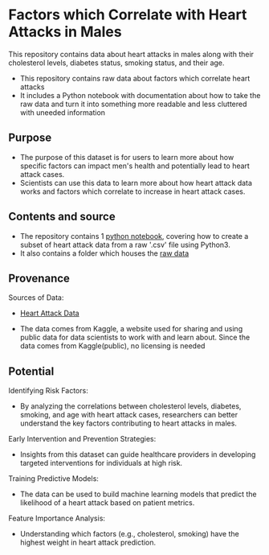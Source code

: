# Factors which Correlate with Heart Attacks in Males

This repository contains data about heart attacks in males along with their cholesterol levels, diabetes status, smoking status, and their age.
* This repository contains raw data about factors which correlate heart attacks
* It includes a Python notebook with documentation about how to take the raw data and turn it into something more readable and less cluttered with uneeded information

## Purpose
* The purpose of this dataset is for users to learn more about how specific factors can impact men's health and potentially lead to heart attack cases.
* Scientists can use this data to learn more about how heart attack data works and factors which correlate to increase in heart attack cases.

## Contents and source
* The repository contains 1 [python notebook](https://github.com/aryanch917/HeartAttackENGL105/tree/main), covering how to create a subset of heart attack data from a raw '.csv' file using Python3.
* It also contains a folder which houses the [raw data](https://github.com/aryanch917/HeartAttackENGL105/blob/main/data/heart_attack_dataset.csv)


## Provenance
Sources of Data:
- [Heart Attack Data](https://www.kaggle.com/datasets/waqi786/heart-attack-dataset?phase=FinishSSORegistration&returnUrl=/datasets/waqi786/heart-attack-dataset/versions/1?resource=download&SSORegistrationToken=CfDJ8GrUjsAKvhxNhvm67MmtKLlgjZbsO35e3qqxjNcEWbRr9oXZI-5VXLfdiZ__f01TxOdpMbzT1C2g_3JDbSj2CD6FXIaB0Lu1t4AVR_TKMO3BhhSeV5cxa76WkI5xMQaVKQFM2enz4B7d76CIe7PVWqkdBFdyYdVmryR6xHK6RIW5Mc0ZP-J8b8KHuStu-yhCfQnGgIktaR6Bzy3GORqu5ut0WENmuWvKWhHMe_lcfsfsfXSh0VAw8kw5vi5aqj4Lw8g51jhxuZ35aF5MkLk_6fjDSjmfNfinHXzw2CSzTexZd8NOCkmhLQSMtSJnXwfMnYW5hXvtW2CilvG-jv8OL18&DisplayName=Aryan%20C)

- The data comes from Kaggle, a website used for sharing and using public data for data scientists to work with and learn about. Since the data comes from Kaggle(public), no licensing is needed

## Potential
Identifying Risk Factors:
* By analyzing the correlations between cholesterol levels, diabetes, smoking, and age with heart attack cases, researchers can better understand the key factors contributing to heart attacks in males.

Early Intervention and Prevention Strategies:
* Insights from this dataset can guide healthcare providers in developing targeted interventions for individuals at high risk.

Training Predictive Models:
* The data can be used to build machine learning models that predict the likelihood of a heart attack based on patient metrics.

Feature Importance Analysis:
* Understanding which factors (e.g., cholesterol, smoking) have the highest weight in heart attack prediction.





